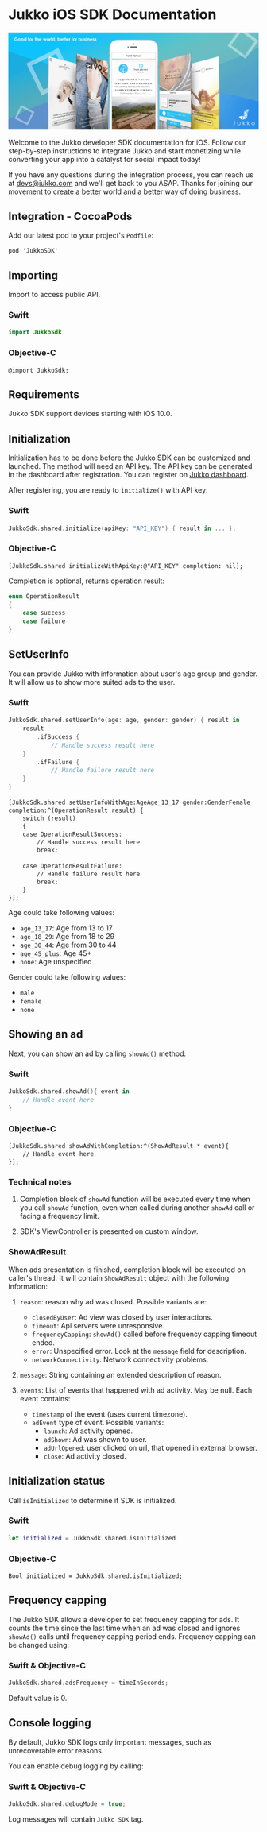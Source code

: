 # Jukko iOS SDK Documentation

![Jukko](images/intro.png)

Welcome to the Jukko developer SDK documentation for iOS. Follow our step-by-step instructions to
integrate Jukko and start monetizing while converting your app into a catalyst for social
impact today!

If you have any questions during the integration process, you can reach us at [devs@jukko.com](mailto:devs@jukko.com) and we'll get back to you ASAP. Thanks for joining our movement to create a better world and a better way of doing business.

## Integration - CocoaPods

Add our latest pod to your project's `Podfile`:

```podspec
pod 'JukkoSDK'
```

## Importing

Import to access public API.

### Swift

```swift
import JukkoSdk
```

### Objective-C

```obj-c
@import JukkoSdk;
```

## Requirements

Jukko SDK support devices starting with iOS 10.0.

## Initialization

Initialization has to be done before the Jukko SDK can be customized and launched. The method will need an API key. The API key can be generated in the dashboard after registration.
You can register on [Jukko dashboard](https://dashboard.jukko.com).

After registering, you are ready to `initialize()` with API key:

### Swift

```swift
JukkoSdk.shared.initialize(apiKey: "API_KEY") { result in ... };
```

### Objective-C

```obj-c
[JukkoSdk.shared initializeWithApiKey:@"API_KEY" completion: nil];
```

Completion is optional, returns operation result:

```swift
enum OperationResult
{
    case success
    case failure
}
```

## SetUserInfo

You can provide Jukko with information about user's age group and gender. It will allow us to show more suited ads to the user.

### Swift

```swift
JukkoSdk.shared.setUserInfo(age: age, gender: gender) { result in
    result
        .ifSuccess {
            // Handle success result here
    }
        .ifFailure {
            // Handle failure result here
    }
}
```

```obj-c
[JukkoSdk.shared setUserInfoWithAge:AgeAge_13_17 gender:GenderFemale completion:^(OperationResult result) {
    switch (result)
    {
    case OperationResultSuccess:
        // Handle success result here
        break;

    case OperationResultFailure:
        // Handle failure result here
        break;
    }
}];
```

Age could take following values:

* `age_13_17`: Age from 13 to 17
* `age_18_29`: Age from 18 to 29
* `age_30_44`:  Age from 30 to 44
* `age_45_plus`: Age 45+
* `none`: Age unspecified

Gender could take following values:

* `male`
* `female`
* `none`

## Showing an ad

Next, you can show an ad by calling `showAd()` method:

### Swift

```swift
JukkoSdk.shared.showAd(){ event in
    // Handle event here
}
```

### Objective-C

```obj-c
[JukkoSdk.shared showAdWithCompletion:^(ShowAdResult * event){
    // Handle event here
}];
```

### Technical notes

1. Completion block of `showAd` function will be executed every time when you call `showAd` function, even when called during another `showAd` call or facing a frequency limit.

2. SDK's ViewController is presented on custom window.

### ShowAdResult

When ads presentation is finished, completion block will be executed on caller's thread. It will contain `ShowAdResult` object with the following information:

1. `reason`: reason why ad was closed. Possible variants are:
    * `closedByUser`: Ad view was closed by user interactions.
    * `timeout`: Api servers were unresponsive.
    * `frequencyCapping`: `showAd()` called before frequency capping timeout ended.
    * `error`: Unspecified error. Look at the `message` field for description.
    * `networkConnectivity`: Network connectivity problems.
2. `message`: String containing an extended description of reason.
3. `events`: List of events that happened with ad activity. May be null. Each event contains:

    * `timestamp` of the event (uses current timezone).
    * `adEvent` type of event. Possible variants:
        * `launch`: Ad activity opened.
        * `adShown`: Ad was shown to user.
        * `adUrlOpened`: user clicked on url, that opened in external browser.
        * `close`: Ad activity closed.

## Initialization status

Call `isInitialized` to determine if SDK is initialized.

### Swift

```swift
let initialized = JukkoSdk.shared.isInitialized
```

### Objective-C

```obj-c
Bool initialized = JukkoSdk.shared.isInitialized;
```

## Frequency capping

The Jukko SDK allows a developer to set frequency capping for ads. It counts the time since the last time when an ad was closed and ignores `showAd()` calls until frequency capping period ends. Frequency capping can be changed using:

### Swift & Objective-C

```swift
JukkoSdk.shared.adsFrequency = timeInSeconds;
```

Default value is 0.

## Console logging

By default, Jukko SDK logs only important messages, such as unrecoverable error reasons.

You can enable debug logging by calling:

### Swift & Objective-C

```swift
JukkoSdk.shared.debugMode = true;
```

Log messages will contain `Jukko SDK` tag.
